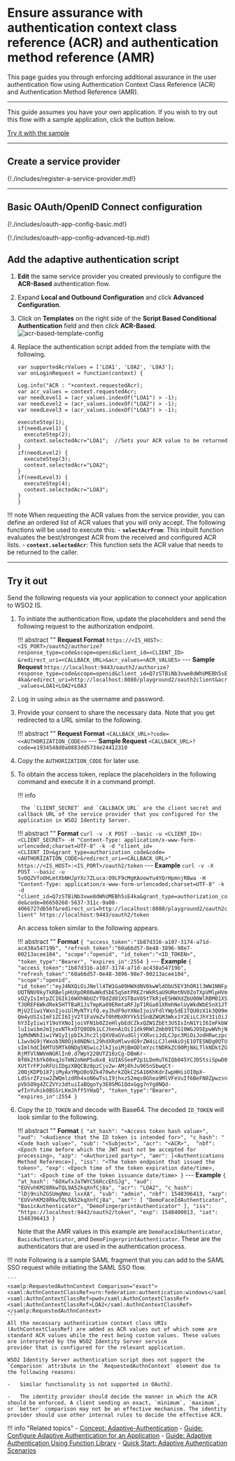 # Ensure assurance with authentication context class reference (ACR) and authentication method reference (AMR)

This page guides you through enforcing additional assurance in the user authentication flow using Authentication Context Class Reference (ACR) and Authentication Method Reference (AMR).

---

This guide assumes you have your own application. If you wish to try out this flow with a sample application, click the button below. 

<a class="samplebtn_a" href="{{base_path}}/quick-starts/acr-based-adaptive-auth" rel="nofollow noopener">Try it with the sample</a>

----

## Create a service provider

{!./includes/register-a-service-provider.md!}

----

## Basic OAuth/OpenID Connect configuration

{!./includes/oauth-app-config-basic.md!}

{!./includes/oauth-app-config-advanced-tip.md!}

## Add the adaptive authentication script

1.	**Edit** the same service provider you created previously to configure the **ACR-Based** authentication flow.
    
2.	Expand **Local and Outbound Configuration** and click **Advanced Configuration**.
   
3.	Click on **Templates** on the right side of the **Script Based Conditional Authentication** field and then click **ACR-Based**.  
    ![acr-based-template-config]({{base_path}}/assets/img/fragments/acr-based-template-config.png)

4.  Replace the authentication script added from the template with the following. 

    ```
    var supportedAcrValues = ['LOA1', 'LOA2', 'LOA3'];
    var onLoginRequest = function(context) {
    
    Log.info("ACR : "+context.requestedAcr);
    var acr_values = context.requestedAcr;
    var needLevel1 = (acr_values.indexOf("LOA1") > -1);
    var needLevel2 = (acr_values.indexOf("LOA2") > -1);
    var needLevel3 = (acr_values.indexOf("LOA3") > -1);
    
    executeStep(1);
    if(needLevel1) {
      executeStep(2);
      context.selectedAcr="LOA1";  //Sets your ACR value to be returned
    }
    if(needLevel2) {
      executeStep(3);
      context.selectedAcr="LOA2";
    }
    if(needLevel3) {
      executeStep(4);
      context.selectedAcr="LOA3";
    }
    }
	```
	
!!! note
    When requesting the ACR values from the service provider, you can define an ordered list of ACR values that you will only accept. The following functions will be used to execute this: 
    -	**`selectAcrFrom`**: This inbuilt function evaluates the best/strongest ACR from the received and configured ACR lists.
    -	**`context.selectedAcr`**: This function sets the ACR value that needs to be returned to the caller.   		

----
		
## Try it out

Send the following requests via your application to connect your application to WSO2 IS.

1. To initiate the authentication flow, update the placeholders and send the following request to the authorization endpoint.

    !!! abstract ""
        **Request Format**
        ```
        https://<IS_HOST>:<IS_PORT>/oauth2/authorize?response_type=code&scope=openid&client_id=<CLIENT_ID>
        &redirect_uri=<CALLBACK_URL>&acr_values=<ACR_VALUES>
        ```
        ---
        **Sample Request**
        ```
        https://localhost:9443/oauth2/authorize?response_type=code&scope=openid&client_id=Q7zSTBiNb3vwe8dWhUMEBh5sE4ka&redirect_uri=http://localhost:8080/playground2/oauth2client&acr_values=LOA1+LOA2+LOA3
        ```		
		    
2. Log in using `admin` as the username and password. 

3. Provide your consent to share the necessary data. Note that you get redirected to a URL similar to the following.

    !!! abstract ""
        **Request Format**
        ```
        <CALLBACK_URL>?code=<<AUTHORIZATION_CODE>>
        ```
        ---
        **Sample Request**
        ```
        <CALLBACK_URL>?code=e1934548d0a0883dd5734e24412310
        ```	
    
4. Copy the `AUTHORIZATION_CODE` for later use.

5. To obtain the access token, replace the placeholders in the following command and execute it in a command prompt. 

	!!! info

		The `CLIENT_SECRET` and `CALLBACK_URL` are the client secret and callback URL of the service provider that you configured for the application in WSO2 Identity Server.

    !!! abstract ""
        **Format**
        ```
        curl -v -X POST --basic -u <CLIENT_ID>:<CLIENT_SECRET> -H "Content-Type: application/x-www-form-urlencoded;charset=UTF-8" -k -d "client_id=<CLIENT_ID>&grant_type=authorization_code&code=<AUTHORIZATION_CODE>&redirect_uri=<CALLBACK_URL>" https://<IS_HOST>:<IS_PORT>/oauth2/token
        ```
        ---
        **Example**
        ```
        curl -v -X POST --basic -u 5vOQZVfoOHLmtXbNHJpYXc7ZLuca:O9LF9cMgKAoowYu4YQrHpmnjRBwa -H "Content-Type: application/x-www-form-urlencoded;charset=UTF-8" -k -d "client_id=Q7zSTBiNb3vwe8dWhUMEBh5sE4ka&grant_type=authorization_code&code=86650268-5637-311c-9a08-4066727d656f&redirect_uri=http://localhost:8080/playground2/oauth2client" https://localhost:9443/oauth2/token
        ```

	An access token similar to the following appears. 
	
    !!! abstract ""
        **Format**
        ```
        {
            "access_token":"1b87d316-a107-3174-a71d-ac438a54719b",
            "refresh_token":"60a66d57-0e48-3896-98e7-00213acee104",
            "scope":"openid",
            "id_token":"<ID_TOKEN>",
            "token_type":"Bearer",
            "expires_in":2554
        }
        ```
        ---
        **Example**
        ```
        {
            "access_token":"1b87d316-a107-3174-a71d-ac438a54719b",
            "refresh_token":"60a66d57-0e48-3896-98e7-00213acee104",
            "scope":"openid",
            "id_token":"eyJ4NXQiOiJNell4TW1Ga09HWXdNV0kwWldObU5EY3hOR1l3WW1NNFpUQTNNV0kyTkRBelpHUXpOR00wWkdSbE5qSmtPREZrWkRSaU9URmtNV0ZoTXpVMlpHVmxOZyIsImtpZCI6Ik16WXhNbUZrT0dZd01XSTBaV05tTkRjeE5HWXdZbU00WlRBM01XSTJOREF6WkdRek5HTTBaR1JsTmpKa09ERmtaRFJpT1RGa01XRmhNelUyWkdWbE5nX1JTMjU2IiwiYWxnIjoiUlMyNTYifQ.eyJhdF9oYXNoIjoiVFdlYWp5dE1TQU0zX1k3Q09mQm4yUSIsImF1ZCI6IjV2T1FaVmZvT0hMbXRYYk5ISnBZWGM3Wkx1Y2EiLCJhY3IiOiJhY3IyIiwiY19oYXNoIjoiVFN1b0Z2eHlybEdCZkxQZW1ZbEt3USIsInN1YiI6ImFkbWluIiwibmJmIjoxNTkxOTQ0ODk1LCJhenAiOiI1dk9RWlZmb09ITG10WGJOSEpwWVhjN1pMdWNhIiwiYW1yIjpbIkJhc2ljQXV0aGVudGljYXRvciJdLCJpc3MiOiJodHRwczpcL1wvbG9jYWxob3N0Ojk0NDNcL29hdXRoMlwvdG9rZW4iLCJleHAiOjE1OTE5NDg0OTUsImlhdCI6MTU5MTk0NDg5NSwic2lkIjoiMjBmODlmYzctNDRkZC00MjNkLTlkNDktZGRjMTVlNWVmNGRlIn0.d7WpY220UTZ10zCg-DBmKr-0f0k2tbYk00xqJoTmN2oNmP5u6x8_kUIASSeeP2p1LDeHuT6IQb045YCJDStsiSpwD0XUtTrFPJoRFUiIDgzXBQCBz8pzCjv2w-AMj8hJu965nSbwqCt-20OjKDPb187jiMyAxYMpU0o9Zk470whrkZQkC2SA16KhKdrIwpHHiiOI0pX-LdSsrZFzsw2ZWQmlzdRh4xoN6wTsLI9jhxz52mqs0Ghea9MlVFeVuIf6BeFN8ZpwzsnpVbSO9g4ZCZVYz3dtuiIaBQgoYy3E0SMG1QdxGgg7nYg0NQd-wfInYuhik0BSSrLKmJhff5YHaQ",
            "token_type":"Bearer",
            "expires_in":2554
        }
        ```
    	        
6. Copy the `ID_TOKEN` and decode with Base64. The decoded `ID_TOKEN` will look similar to the following. 

    !!! abstract ""
        **Format**
        ```
        {
            "at_hash": "<Access token hash value>",
            "aud": "<Audience that the ID token is intended for>",
            "c_hash": "<Code hash value>",
            "sub": "<Subject>",
            "acr": "<ACR>", 
            "nbf": <Epoch time before which the JWT must not be accepted for processing>,
            "azp": "<Authorized party>",
            "amr": [<Authentications Method Reference>],
            "iss": "<The token endpoint that issued the token>",
            "exp": <Epoch time of the token expiration date/time>,
            "iat": <Epoch time of the token issuance date/time>
        }
        ```
        ---
        **Example**
        ```
        {
            "at_hash": "6OXwfxJaTWYC56RccEhSJg",
            "aud": "EUVvhKM28RkwTQL9A52kqXnfCj8a",
            "acr": "LOA2",
            "c_hash": "lDj9nihZGSUmgNmz_lxxXA",
            "sub": "admin",
            "nbf": 1548396413,
            "azp": "EUVvhKM28RkwTQL9A52kqXnfCj8a",
            "amr": [
                    "DemoFaceIdAuthenticator",
                    "BasicAuthenticator",
                    "DemoFingerprintAuthenticator"
            ],
            "iss": "https://localhost:9443/oauth2/token",
            "exp": 1548400013,
            "iat": 1548396413
        }
        ```
	
	Note that the AMR values in this example are `DemoFaceIdAuthenticator`, `BasicAuthenticator`, and `DemoFingerprintAuthenticator`.
	These are the authenticators that are used in the authentication process.

              
!!! note
    Following is a sample SAML fragment that you can add to the SAML SSO request while initiating the SAML SSO flow. 

    ```
    <samlp:RequestedAuthnContext Comparison="exact">
    <saml:AuthnContextClassRef>urn:federation:authentication:windows</saml:AuthnContextClassRef>
    <saml:AuthnContextClassRef>pwd</saml:AuthnContextClassRef>
    <saml:AuthnContextClassRef>LOA2</saml:AuthnContextClassRef>
    </samlp:RequestedAuthnContext>
    ```
    All the necessary authentication context class URIs (AuthContextClassRef) are added as ACR values out of which some are 
    standard ACR values while the rest being custom values. These values are interpreted by the WSO2 Identity Server service
    provider that is configured for the relevant application. 

    WSO2 Identity Server authentication script does not support the `Comparison` attribute in the `RequestedAuthnContext` element due to the following reasons: 

	-	Similar functionality is not supported in OAuth2.

	-	The identity provider should decide the manner in which the ACR should be enforced. A client sending an exact, `minimum`, `maximum`, or `better` comparison may not be an effective mechanism. The identity provider should use other internal rules to decide the effective ACR.
  	

!!! info "Related topics"
    - [Concept: Adaptive-Authentication]({{base_path}}/references/concepts/authentication/adaptive-authentication)
    - [Guide: Configure Adaptive Authentication for an Application]({{base_path}}/configure-adaptive-auth)
    - [Guide: Adaptive Authentication Using Function Library]({{base_path}}/adaptive-auth-with-function-lib)
    - [Quick Start: Adaptive Authentication Scenarios]({{base_path}}/quick-starts/adaptive-auth-overview)